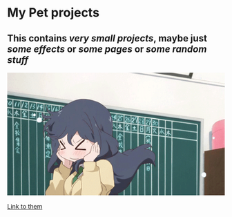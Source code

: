 # My Pet projects

## This contains _very small projects_, maybe just _some effects_ or _some pages_ or _some random stuff_

![cute gif](./tumblr_mvnd6kfRpo1sibpv8o1_540.gif)

[Link to them](https://github.com/blurk/Pet-Projects/deployments/activity_log?environment=github-pages)
